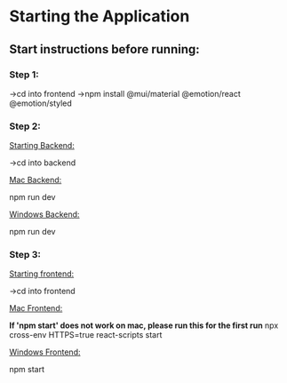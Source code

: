 # Starting the Application

## Start instructions before running:


### Step 1:

->cd into frontend
->npm install @mui/material @emotion/react @emotion/styled


### Step 2:


<ins>Starting Backend:</ins>


->cd into backend


<ins>Mac Backend:</ins>

npm run dev

<ins>Windows Backend:</ins>

npm run dev


### Step 3:


<ins>Starting frontend:</ins>


->cd into frontend


<ins>Mac Frontend:</ins>

**If 'npm start' does not work on mac, please run this for the first run**
npx cross-env HTTPS=true react-scripts start


<ins>Windows Frontend:</ins>

npm start
